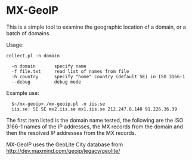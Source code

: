 MX-GeoIP
========

This is a simple tool to examine the geographic location of a domain,
or a batch of domains.

Usage:  

    collect.pl -n domain

      -n domain       specify name
      -f file.txt     read list of names from file
      -h country      specify "home" country (default SE) in ISO 3166-1
      --debug         debug mode

Example use:  

      $~/mx-geoip>./mx-geoip.pl -n iis.se
      iis.se: SE SE mx2.iis.se mx1.iis.se 212.247.8.148 91.226.36.39

The first item listed is the domain name tested, the following are the
ISO 3166-1 names of the IP addresses, the MX records from the domain and
then the resolved IP addresses from the MX records.

MX-GeoIP uses the GeoLite City database from
http://dev.maxmind.com/geoip/legacy/geolite/
